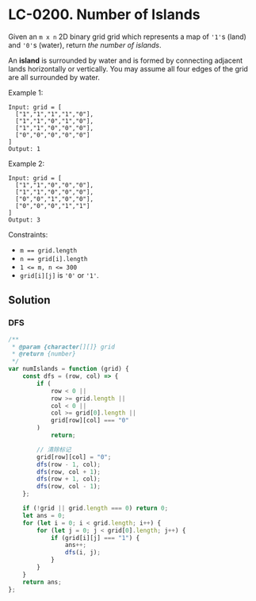 # LC-0200. Number of Islands

Given an `m x n` 2D binary grid grid which represents a map of `'1'`s (land) and `'0'`s (water), return _the number of islands_.

An **island** is surrounded by water and is formed by connecting adjacent lands horizontally or vertically. You may assume all four edges of the grid are all surrounded by water.

Example 1:

```
Input: grid = [
  ["1","1","1","1","0"],
  ["1","1","0","1","0"],
  ["1","1","0","0","0"],
  ["0","0","0","0","0"]
]
Output: 1
```

Example 2:

```
Input: grid = [
  ["1","1","0","0","0"],
  ["1","1","0","0","0"],
  ["0","0","1","0","0"],
  ["0","0","0","1","1"]
]
Output: 3
```

Constraints:

-   `m == grid.length`
-   `n == grid[i].length`
-   `1 <= m, n <= 300`
-   `grid[i][j]` is `'0'` or `'1'`.

## Solution

### DFS

```javascript
/**
 * @param {character[][]} grid
 * @return {number}
 */
var numIslands = function (grid) {
    const dfs = (row, col) => {
        if (
            row < 0 ||
            row >= grid.length ||
            col < 0 ||
            col >= grid[0].length ||
            grid[row][col] === "0"
        )
            return;

        // 清除标记
        grid[row][col] = "0";
        dfs(row - 1, col);
        dfs(row, col + 1);
        dfs(row + 1, col);
        dfs(row, col - 1);
    };

    if (!grid || grid.length === 0) return 0;
    let ans = 0;
    for (let i = 0; i < grid.length; i++) {
        for (let j = 0; j < grid[0].length; j++) {
            if (grid[i][j] === "1") {
                ans++;
                dfs(i, j);
            }
        }
    }
    return ans;
};
```
